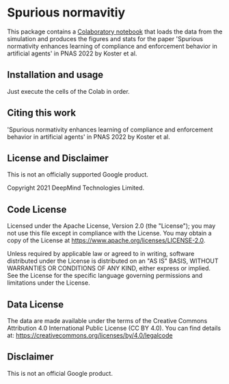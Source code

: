 # Spurious normavitiy

This package contains a [Colaboratory notebook](https://colab.research.google.com/github/deepmind/deepmind_research/blob/master/spurious_normativity/spurious_normativity_figures.ipynb)
that loads the data from the simulation and produces the figures and stats
for the paper 'Spurious normativity enhances learning of compliance
and enforcement behavior in artificial agents' in PNAS 2022 by Koster et al.


## Installation and usage

Just execute the cells of the Colab in order.

## Citing this work

'Spurious normativity enhances learning of compliance
and enforcement behavior in artificial agents' in PNAS 2022 by Koster et al.

## License and Disclaimer
This is not an officially supported Google product.

Copyright 2021 DeepMind Technologies Limited.

## Code License
Licensed under the Apache License, Version 2.0 (the "License"); you may not use this file except in compliance with the License. You may obtain a copy of the License at https://www.apache.org/licenses/LICENSE-2.0.

Unless required by applicable law or agreed to in writing, software distributed under the License is distributed on an "AS IS" BASIS, WITHOUT WARRANTIES OR CONDITIONS OF ANY KIND, either express or implied. See the License for the specific language governing permissions and limitations under the License.

## Data License
The data are made available under the terms of the Creative Commons Attribution 4.0 International Public License (CC BY 4.0). You can find details at: https://creativecommons.org/licenses/by/4.0/legalcode

## Disclaimer

This is not an official Google product.
